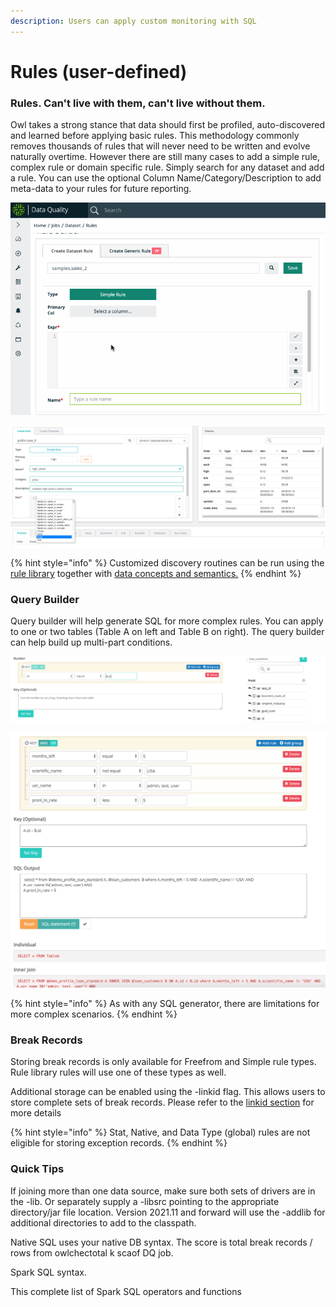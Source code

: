 ```yaml
---
description: Users can apply custom monitoring with SQL
---
```


# Rules (user-defined)

### Rules.  Can't live with them, can't live without them.

Owl takes a strong stance that data should first be profiled, auto-discovered and learned before applying basic rules.  This methodology commonly removes thousands of rules that will never need to be written and evolve naturally overtime.  However there are still many cases to add a simple rule, complex rule or domain specific rule.  Simply search for any dataset and add a rule. You can use the optional Column Name/Category/Description to add meta-data to your rules for future reporting.

![](../../.gitbook/assets/rules.gif)

![](<../../.gitbook/assets/image (48).png>)

{% hint style="info" %}
Customized discovery routines can be run using the [rule library](./#rule-library) together with [data concepts and semantics.](data-concepts-and-semantics.md)
{% endhint %}

### Query Builder

Query builder will help generate SQL for more complex rules. You can apply to one or two tables (Table A on left and Table B on right). The query builder can help build up multi-part conditions. &#x20;

![(Optional)  Start by searching for table B on the right, to set a key for the join condition](../../.gitbook/assets/screen-shot-2019-09-04-at-12.39.17-pm.png)

![Input conditions and click SQL statement to generate example syntax](../../.gitbook/assets/screen-shot-2019-09-04-at-12.46.02-pm.png)

{% hint style="info" %}
As with any SQL generator, there are limitations for more complex scenarios.
{% endhint %}

### Break Records

Storing break records is only available for Freefrom and Simple rule types.  Rule library rules will use one of these types as well. &#x20;

Additional storage can be enabled using the -linkid flag.  This allows users to store complete sets of break records. Please refer to the [linkid section](../../dq-job-examples/owlcheck/owlcheck-linkid.md) for more details

{% hint style="info" %}
Stat, Native, and Data Type (global) rules are not eligible for storing exception records. &#x20;
{% endhint %}

### Quick Tips

If joining more than one data source, make sure both sets of drivers are in the -lib. Or separately supply a -libsrc pointing to the appropriate directory/jar file location. Version 2021.11 and forward will use the -addlib for additional directories to add to the classpath.

Native SQL uses your native DB syntax. The score is total break records / rows from owlchectotal k scaof DQ job.&#x20;

&#x20;Spark SQL syntax. &#x20;

This complete list of Spark SQL operators and functions
